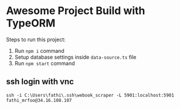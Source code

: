 # Awesome Project Build with TypeORM

Steps to run this project:

1. Run `npm i` command
2. Setup database settings inside `data-source.ts` file
3. Run `npm start` command

## ssh login with vnc

`ssh -i C:\Users\fathi\.ssh\webook_scraper -L 5901:localhost:5901 fathi_mrfoo@34.16.108.107`
